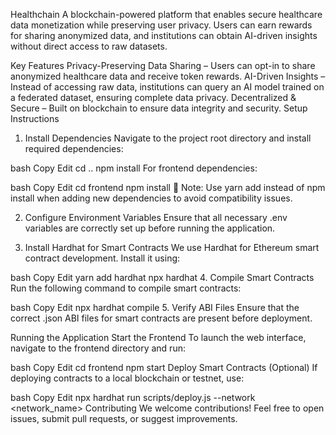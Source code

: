 Healthchain
A blockchain-powered platform that enables secure healthcare data monetization while preserving user privacy. Users can earn rewards for sharing anonymized data, and institutions can obtain AI-driven insights without direct access to raw datasets.

Key Features
Privacy-Preserving Data Sharing – Users can opt-in to share anonymized healthcare data and receive token rewards.
AI-Driven Insights – Instead of accessing raw data, institutions can query an AI model trained on a federated dataset, ensuring complete data privacy.
Decentralized & Secure – Built on blockchain to ensure data integrity and security.
Setup Instructions
1. Install Dependencies
Navigate to the project root directory and install required dependencies:

bash
Copy
Edit
cd ..
npm install
For frontend dependencies:

bash
Copy
Edit
cd frontend
npm install
📌 Note: Use yarn add instead of npm install when adding new dependencies to avoid compatibility issues.

2. Configure Environment Variables
Ensure that all necessary .env variables are correctly set up before running the application.

3. Install Hardhat for Smart Contracts
We use Hardhat for Ethereum smart contract development. Install it using:

bash
Copy
Edit
yarn add hardhat
npx hardhat
4. Compile Smart Contracts
Run the following command to compile smart contracts:

bash
Copy
Edit
npx hardhat compile
5. Verify ABI Files
Ensure that the correct .json ABI files for smart contracts are present before deployment.

Running the Application
Start the Frontend
To launch the web interface, navigate to the frontend directory and run:

bash
Copy
Edit
cd frontend
npm start
Deploy Smart Contracts (Optional)
If deploying contracts to a local blockchain or testnet, use:

bash
Copy
Edit
npx hardhat run scripts/deploy.js --network <network_name>
Contributing
We welcome contributions! Feel free to open issues, submit pull requests, or suggest improvements.

